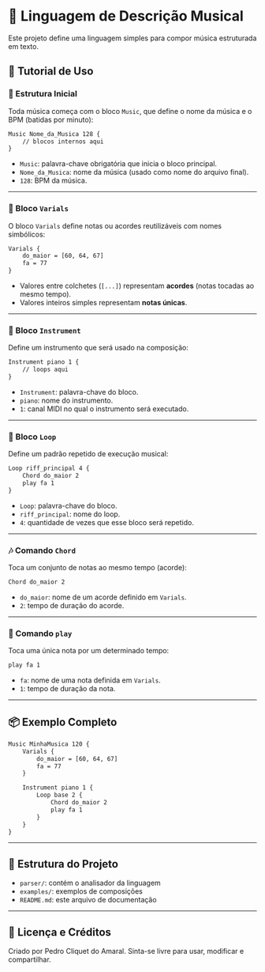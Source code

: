 # 🎼 Linguagem de Descrição Musical

Este projeto define uma linguagem simples para compor música estruturada em texto.

## 📖 Tutorial de Uso

### 🎵 Estrutura Inicial

Toda música começa com o bloco `Music`, que define o nome da música e o BPM (batidas por minuto):

```txt
Music Nome_da_Musica 128 {
    // blocos internos aqui
}
```

- `Music`: palavra-chave obrigatória que inicia o bloco principal.
- `Nome_da_Musica`: nome da música (usado como nome do arquivo final).
- `128`: BPM da música.

---

### 🎼 Bloco `Varials`

O bloco `Varials` define notas ou acordes reutilizáveis com nomes simbólicos:

```txt
Varials {
    do_maior = [60, 64, 67]
    fa = 77
}
```

- Valores entre colchetes (`[...]`) representam **acordes** (notas tocadas ao mesmo tempo).
- Valores inteiros simples representam **notas únicas**.

---

### 🎹 Bloco `Instrument`

Define um instrumento que será usado na composição:

```txt
Instrument piano 1 {
    // loops aqui
}
```

- `Instrument`: palavra-chave do bloco.
- `piano`: nome do instrumento.
- `1`: canal MIDI no qual o instrumento será executado.

---

### 🔁 Bloco `Loop`

Define um padrão repetido de execução musical:

```txt
Loop riff_principal 4 {
    Chord do_maior 2
    play fa 1
}
```

- `Loop`: palavra-chave do bloco.
- `riff_principal`: nome do loop.
- `4`: quantidade de vezes que esse bloco será repetido.

---

### 🎶 Comando `Chord`

Toca um conjunto de notas ao mesmo tempo (acorde):

```txt
Chord do_maior 2
```

- `do_maior`: nome de um acorde definido em `Varials`.
- `2`: tempo de duração do acorde.

---

### 🎵 Comando `play`

Toca uma única nota por um determinado tempo:

```txt
play fa 1
```

- `fa`: nome de uma nota definida em `Varials`.
- `1`: tempo de duração da nota.

---

## 📦 Exemplo Completo

```txt
Music MinhaMusica 120 {
    Varials {
        do_maior = [60, 64, 67]
        fa = 77
    }

    Instrument piano 1 {
        Loop base 2 {
            Chord do_maior 2
            play fa 1
        }
    }
}
```

---

## 📂 Estrutura do Projeto

- `parser/`: contém o analisador da linguagem
- `examples/`: exemplos de composições
- `README.md`: este arquivo de documentação

---

## 🧠 Licença e Créditos

Criado por Pedro Cliquet do Amaral. Sinta-se livre para usar, modificar e compartilhar.